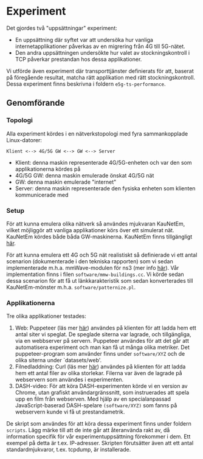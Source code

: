 # Experiment

Det gjordes två "uppsättningar" experiment:

- En uppsättning där syftet var att undersöka hur vanliga internetapplikationer påverkas av en migrering från 4G till 5G-nätet. 
- Den andra uppsättningen undersökte hur valet av stockningskontroll i TCP påverkar prestandan hos dessa applikationer.

Vi utförde även experiment där transporttjänster definierats för att, baserat på föregående resultat, matcha rätt applikation med rätt stockningskontroll. Dessa experiment finns beskrivna i foldern `e5g-ts-performance`.

## Genomförande


### Topologi
Alla experiment kördes i en nätverkstopologi med fyra sammankopplade Linux-datorer:

```
Klient <--> 4G/5G GW <--> GW <--> Server
```

- Klient: denna maskin representerade 4G/5G-enheten och var den som applikationerna kördes på
- 4G/5G GW: denna maskin emulerade önskat 4G/5G nät
- GW: denna maskin emulerade "internet"
- Server: denna maskin representerade den fysiska enheten som klienten kommunicerade med

### Setup
För att kunna emulera olika nätverk så användes mjukvaran KauNetEm, vilket möjliggör att vanliga applikationer körs över ett simulerat nät. KauNetEm kördes både båda GW-maskinerna. KauNetEm finns tillgängligt [här](https://git.cs.kau.se/pub/kaunetem).

För att kunna emulera ett 4G och 5G nät realistiskt så definierade vi ett antal scenarion (dokumenterade i den tekniska rapporten) som vi sedan implementerade m.h.a. mmWave-modulen för ns3 (mer info [här](https://github.com/nyuwireless-unipd/ns3-mmwave)). Vår implementation finns i filen `software/mmw-buildings.cc`. Vi körde sedan dessa scenarion för att få ut länkkarakteristik som sedan konverterades till KauNetEm-mönster m.h.a. `software/patternize.pl`.

### Applikationerna
Tre olika applikationer testades:
1. Web: Puppeteer (läs mer [här](https://pptr.dev)) användes på klienten för att ladda hem ett antal siter vi speglat. De speglade siterna var lagrade, och tillgängliga, via en webbserver på servern. Puppeteer användes för att det går att automatisera experiment och man kan få ut många olika metriker. Det puppeteer-program som använder finns under `software/XYZ` och de olika siterna under `datasets/web'.
2. Filnedladdning: Curl (läs mer [här](https://curl.haxx.se)) användes på klienten för att ladda hem ett antal filer av olika storlekar. Filerna var även de lagrade på webservern som användes i experimenten. 
3. DASH-video: För att köra DASH-experimenten körde vi en version av Chrome, utan grafiskt användargränssnitt, som instruerades att spela upp en film från webserven. Med hjälp av en specialanpassad JavaScript-baserad DASH-spelare `(software/XYZ)` som fanns på webservern kunde vi få ut prestandametrik.

De skript som användes för att köra dessa experiment finns under foldern `scripts`. Lägg märke till att de inte går att återanvända rakt av, då information specifik för vår experimentuppsättning förekommer i dem. Ett exempel på detta är t.ex. IP-adresser. Skripten förutsätter även att ett antal standardmjukvaror, t.ex. tcpdump, är installerade.

